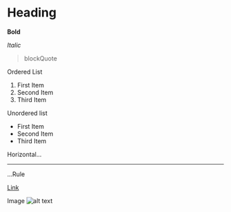 # Heading

**Bold**

*Italic*

> blockQuote

Ordered List
1. First Item
2. Second Item
3. Third Item
   
Unordered list
- First Item
- Second Item
- Third Item

Horizontal...

---

...Rule

[Link](https://pages.github.com/)


Image
![alt text](image.jpg)
